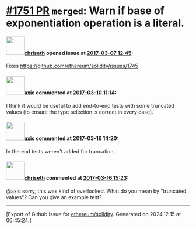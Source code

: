 # [\#1751 PR](https://github.com/ethereum/solidity/pull/1751) `merged`: Warn if base of exponentiation operation is a literal.

#### <img src="https://avatars.githubusercontent.com/u/9073706?v=4" width="50">[chriseth](https://github.com/chriseth) opened issue at [2017-03-07 12:45](https://github.com/ethereum/solidity/pull/1751):

Fixes https://github.com/ethereum/solidity/issues/1745

#### <img src="https://avatars.githubusercontent.com/u/20340?v=4" width="50">[axic](https://github.com/axic) commented at [2017-03-10 11:14](https://github.com/ethereum/solidity/pull/1751#issuecomment-285643675):

I think it would be useful to add end-to-end tests with some truncated values (to ensure the type selection is correct in every case).

#### <img src="https://avatars.githubusercontent.com/u/20340?v=4" width="50">[axic](https://github.com/axic) commented at [2017-03-16 14:20](https://github.com/ethereum/solidity/pull/1751#issuecomment-287071956):

In the end tests weren't added for truncation.

#### <img src="https://avatars.githubusercontent.com/u/9073706?v=4" width="50">[chriseth](https://github.com/chriseth) commented at [2017-03-16 15:23](https://github.com/ethereum/solidity/pull/1751#issuecomment-287092093):

@axic sorry, this was kind of overlooked. What do you mean by "truncated values"? Can you give an example test?


-------------------------------------------------------------------------------



[Export of Github issue for [ethereum/solidity](https://github.com/ethereum/solidity). Generated on 2024.12.15 at 06:45:24.]
